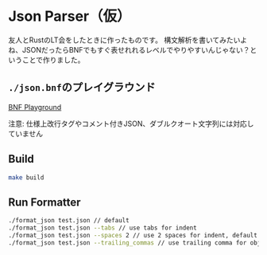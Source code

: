 # Json Parser（仮）

友人とRustのLT会をしたときに作ったものです。
構文解析を書いてみたいよね、JSONだったらBNFでもすぐ表せれれるレベルでやりやすいんじゃない？ということで作りました。

## `./json.bnf`のプレイグラウンド

[BNF Playground](https://bnfplayground.pauliankline.com/?bnf=%3Cjson%3E%20%3A%3A%3D%20%3Cobject%3E%20%7C%20%3Carray%3E%0A%3Cobject%3E%20%3A%3A%3D%20%22%7B%22%20%3Cmembers%3E%20%22%7D%22%0A%3Cmembers%3E%20%3A%3A%3D%20%3Cpair%3E%20%7C%20%3Cpair%3E%20%22%2C%22%20%3Cmembers%3E%0A%3Cpair%3E%20%3A%3A%3D%20%3Cstring%3E%20%22%3A%22%20%3Cvalue%3E%0A%3Carray%3E%20%3A%3A%3D%20%22%5B%22%20%3Celements%3E%20%22%5D%22%0A%3Celements%3E%20%3A%3A%3D%20%3Cvalue%3E%20%7C%20%3Cvalue%3E%20%22%2C%22%20%3Celements%3E%0A%3Cvalue%3E%20%3A%3A%3D%20%3Cstring%3E%20%7C%20%3Cnumber%3E%20%7C%20%3Cobject%3E%20%7C%20%3Carray%3E%20%7C%20%22true%22%20%7C%20%22false%22%20%7C%20%22null%22%0A%3Cstring%3E%20%3A%3A%3D%20%22%27%22%20%3Ccharacters%3E%20%22%27%22%0A%3Ccharacters%3E%20%3A%3A%3D%20%3Ccharacter%3E%20%7C%20%3Ccharacter%3E%20%3Ccharacters%3E%0A%3Ccharacter%3E%20%3A%3A%3D%20%5Ba-z%5D%0A%3Cnumber%3E%20%3A%3A%3D%20%3Cinteger%3E%20%7C%20%3Cinteger%3E%20%22.%22%20%3Cfraction%3E%20%7C%20%3Cinteger%3E%20%22.%22%20%3Cfraction%3E%20%3Cexponent%3E%20%7C%20%3Cinteger%3E%20%3Cexponent%3E%0A%3Cinteger%3E%20%3A%3A%3D%20%3Cdigit%3E%20%7C%20%3Cdigit%3E%20%3Cinteger%3E%0A%3Cdigit%3E%20%3A%3A%3D%20%5B0-9%5D%0A%3Cfraction%3E%20%3A%3A%3D%20%3Cdigit%3E%20%3Cfraction%3E%0A%3Cexponent%3E%20%3A%3A%3D%20%3Cexponent%3E%20%3Cexponent%3E%0A&name=)

注意: 仕様上改行タグやコメント付きJSON、ダブルクオート文字列には対応していません

## Build

```bash
make build
```

## Run Formatter

```bash
./format_json test.json // default
./format_json test.json --tabs // use tabs for indent
./format_json test.json --spaces 2 // use 2 spaces for indent, default is 4
./format_json test.json --trailing_commas // use trailing comma for object and array
```
